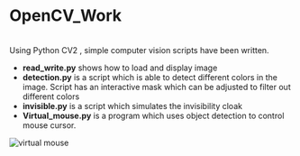 # OpenCV_Work
<br>
Using Python CV2 , simple computer vision scripts have been written.
<ul>
  <li><b>read_write.py</b> shows how to load and display image </li>
  <li><b>detection.py</b> is a script which is able to detect different colors in the image. Script has an interactive mask which can be adjusted to filter out different colors</li>
  <li><b>invisible.py</b> is a script which simulates the invisibility cloak</li>
  <li><b>Virtual_mouse.py</b> is a program which uses object detection to control mouse cursor.</li>
</ul>

![virtual mouse](https://github.com/Harsh1347/OpenCV_Work/blob/master/data/virtual_mouse.gif)
